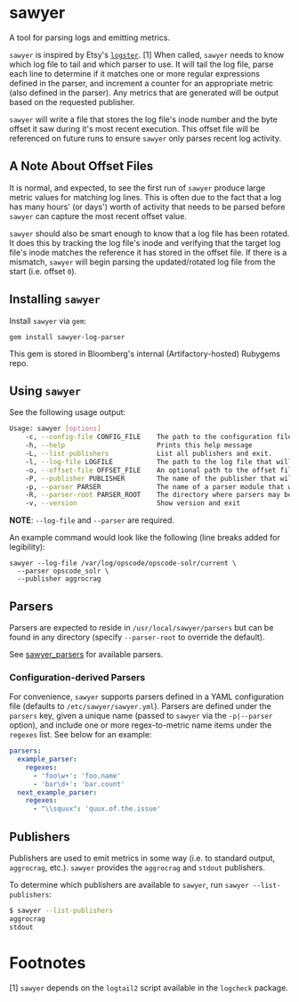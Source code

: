 # sawyer

A tool for parsing logs and emitting metrics.

`sawyer` is inspired by Etsy's [`logster`](https://github.com/etsy/logster). [1]
When called, `sawyer` needs to know which log file to tail and which parser to
use. It will tail the log file, parse each line to determine if it matches
one or more regular expressions defined in the parser, and increment a
counter for an appropriate metric (also defined in the parser). Any metrics
that are generated will be output based on the requested publisher.

`sawyer` will write a file that stores the log file's inode number and the
byte offset it saw during it's most recent execution. This offset file will
be referenced on future runs to ensure `sawyer` only parses recent log
activity.

## A Note About Offset Files

It is normal, and expected, to see the first run of `sawyer` produce large
metric values for matching log lines. This is often due to the fact that a log
has many hours' (or days') worth of activity that needs to be parsed before
`sawyer` can capture the most recent offset value.

`sawyer` should also be smart enough to know that a log file has been rotated.
It does this by tracking the log file's inode and verifying that the target log
file's inode matches the reference it has stored in the offset file. If there is
a mismatch, `sawyer` will begin parsing the updated/rotated log file from the start
(i.e. offset `0`).

## Installing `sawyer`

Install `sawyer` via `gem`:

`gem install sawyer-log-parser`

This gem is stored in Bloomberg's internal (Artifactory-hosted) Rubygems repo.

## Using `sawyer`

See the following usage output:

```sh
Usage: sawyer [options]
    -c, --config-file CONFIG_FILE    The path to the configuration file. (DEFAULT: /etc/sawyer/sawyer.yml)
    -h, --help                       Prints this help message
    -L, --list-publishers            List all publishers and exit.
    -l, --log-file LOGFILE           The path to the log file that will be tailed and parsed. (REQUIRED)
    -o, --offset-file OFFSET_FILE    An optional path to the offset file that will contain the inode and byte offset used by logtail2.
    -P, --publisher PUBLISHER        The name of the publisher that will emit metrics (DEFAULT: stdout) See --list-publishers for a list of publishers.
    -p, --parser PARSER              The name of a parser module that will be used to parse the log file. (REQUIRED)
    -R, --parser-root PARSER_ROOT    The directory where parsers may be found. (DEFAULT: /usr/local/sawyer/parsers)
    -v, --version                    Show version and exit
```

**NOTE**: `--log-file` and `--parser` are required.

An example command would look like the following
(line breaks added for legibility):

```
sawyer --log-file /var/log/opscode/opscode-solr/current \
  --parser opscode_solr \
  --publisher aggrocrag
```

## Parsers

Parsers are expected to reside in `/usr/local/sawyer/parsers` but can be
found in any directory (specify `--parser-root` to override the default).

See [sawyer_parsers](https://bbgithub.dev.bloomberg.com/SystemsCoreEngineering/sawyer_parsers)
for available parsers.

### Configuration-derived Parsers

For convenience, `sawyer` supports parsers defined in a YAML configuration file
(defaults to `/etc/sawyer/sawyer.yml`). Parsers are defined under the `parsers`
key, given a unique name (passed to `sawyer` via the `-p|--parser` option),
and include one or more regex-to-metric name items under the `regexes` list.
See below for an example:

```yaml
parsers:
  example_parser:
    regexes:
      - 'foo\w+': 'foo.name'
      - 'bar\d+': 'bar.count'
  next_example_parser:
    regexes:
      - "\\squux": 'quux.of.the.issue'
```

## Publishers

Publishers are used to emit metrics in some way (i.e. to standard output, `aggrocrag`, etc.).
`sawyer` provides the `aggrocrag` and `stdout` publishers.

To determine which publishers are available to `sawyer`, run `sawyer --list-publishers`:

```sh
$ sawyer --list-publishers
aggrocrag
stdout
```

# Footnotes

[1] `sawyer` depends on the `logtail2` script available in the `logcheck` package.
